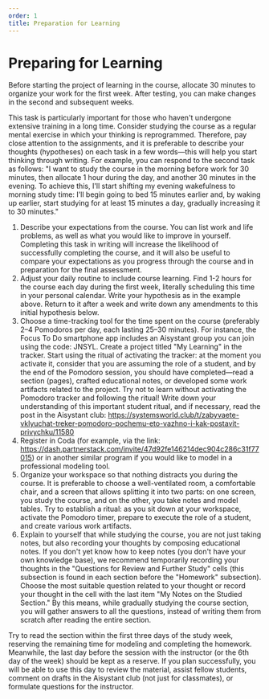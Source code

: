 ```yaml
---
order: 1
title: Preparation for Learning
---
```


# Preparing for Learning

Before starting the project of learning in the course, allocate 30 minutes to organize your work for the first week. After testing, you can make changes in the second and subsequent weeks.

This task is particularly important for those who haven't undergone extensive training in a long time. Consider studying the course as a regular mental exercise in which your thinking is reprogrammed. Therefore, pay close attention to the assignments, and it is preferable to describe your thoughts (hypotheses) on each task in a few words—this will help you start thinking through writing. For example, you can respond to the second task as follows: "I want to study the course in the morning before work for 30 minutes, then allocate 1 hour during the day, and another 30 minutes in the evening. To achieve this, I'll start shifting my evening wakefulness to morning study time: I'll begin going to bed 15 minutes earlier and, by waking up earlier, start studying for at least 15 minutes a day, gradually increasing it to 30 minutes."

1. Describe your expectations from the course. You can list work and life problems, as well as what you would like to improve in yourself. Completing this task in writing will increase the likelihood of successfully completing the course, and it will also be useful to compare your expectations as you progress through the course and in preparation for the final assessment.
2. Adjust your daily routine to include course learning. Find 1-2 hours for the course each day during the first week, literally scheduling this time in your personal calendar. Write your hypothesis as in the example above. Return to it after a week and write down any amendments to this initial hypothesis below.
3. Choose a time-tracking tool for the time spent on the course (preferably 2–4 Pomodoros per day, each lasting 25–30 minutes). For instance, the Focus To Do smartphone app includes an Aisystant group you can join using the code: JNSYL. Create a project titled "My Learning" in the tracker. Start using the ritual of activating the tracker: at the moment you activate it, consider that you are assuming the role of a student, and by the end of the Pomodoro session, you should have completed—read a section (pages), crafted educational notes, or developed some work artifacts related to the project. Try not to learn without activating the Pomodoro tracker and following the ritual! Write down your understanding of this important student ritual, and if necessary, read the post in the Aisystant club: https://systemsworld.club/t/zabyvaete-vklyuchat-treker-pomodoro-pochemu-eto-vazhno-i-kak-postavit-privychku/11580
4. Register in Coda (for example, via the link: <https://dash.partnerstack.com/invite/47d92fe146214dec904c286c31f77015>) or in another similar program if you would like to model in a professional modeling tool.
5. Organize your workspace so that nothing distracts you during the course. It is preferable to choose a well-ventilated room, a comfortable chair, and a screen that allows splitting it into two parts: on one screen, you study the course, and on the other, you take notes and model tables. Try to establish a ritual: as you sit down at your workspace, activate the Pomodoro timer, prepare to execute the role of a student, and create various work artifacts.
6. Explain to yourself that while studying the course, you are not just taking notes, but also recording your thoughts by composing educational notes. If you don't yet know how to keep notes (you don't have your own knowledge base), we recommend temporarily recording your thoughts in the "Questions for Review and Further Study" cells (this subsection is found in each section before the "Homework" subsection). Choose the most suitable question related to your thought or record your thought in the cell with the last item "My Notes on the Studied Section." By this means, while gradually studying the course section, you will gather answers to all the questions, instead of writing them from scratch after reading the entire section.

Try to read the section within the first three days of the study week, reserving the remaining time for modeling and completing the homework. Meanwhile, the last day before the session with the instructor (or the 6th day of the week) should be kept as a reserve. If you plan successfully, you will be able to use this day to review the material, assist fellow students, comment on drafts in the Aisystant club (not just for classmates), or formulate questions for the instructor.